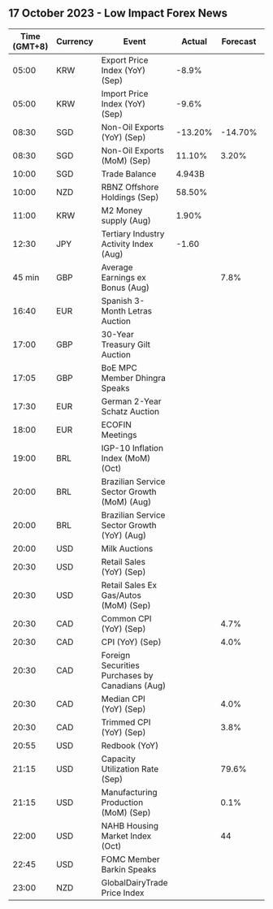 ## 17 October 2023 - Low Impact Forex News

| Time (GMT+8) | Currency | Event | Actual | Forecast | Previous |
|------|----------|-------|--------|----------|----------|
| 05:00 | KRW | Export Price Index (YoY) (Sep) | -8.9% |  | -7.9% |
| 05:00 | KRW | Import Price Index (YoY) (Sep) | -9.6% |  | -9.2% |
| 08:30 | SGD | Non-Oil Exports (YoY) (Sep) | -13.20% | -14.70% | -22.50% |
| 08:30 | SGD | Non-Oil Exports (MoM) (Sep) | 11.10% | 3.20% | -6.60% |
| 10:00 | SGD | Trade Balance | 4.943B |  | 3.215B |
| 10:00 | NZD | RBNZ Offshore Holdings (Sep) | 58.50% |  | 58.60% |
| 11:00 | KRW | M2 Money supply (Aug) | 1.90% |  | 2.10% |
| 12:30 | JPY | Tertiary Industry Activity Index (Aug) | -1.60 |  | 0.60 |
| 45 min | GBP | Average Earnings ex Bonus (Aug) |  | 7.8% | 7.8% |
| 16:40 | EUR | Spanish 3-Month Letras Auction |  |  | 3.452% |
| 17:00 | GBP | 30-Year Treasury Gilt Auction |  |  | 4.704% |
| 17:05 | GBP | BoE MPC Member Dhingra Speaks |  |  |  |
| 17:30 | EUR | German 2-Year Schatz Auction |  |  | 3.100% |
| 18:00 | EUR | ECOFIN Meetings |  |  |  |
| 19:00 | BRL | IGP-10 Inflation Index (MoM) (Oct) |  |  | 0.2% |
| 20:00 | BRL | Brazilian Service Sector Growth (MoM) (Aug) |  |  | 0.5% |
| 20:00 | BRL | Brazilian Service Sector Growth (YoY) (Aug) |  |  | 3.5% |
| 20:00 | USD | Milk Auctions |  |  | 3,104.0 |
| 20:30 | USD | Retail Sales (YoY) (Sep) |  |  | 2.47% |
| 20:30 | USD | Retail Sales Ex Gas/Autos (MoM) (Sep) |  |  | 0.2% |
| 20:30 | CAD | Common CPI (YoY) (Sep) |  | 4.7% | 4.8% |
| 20:30 | CAD | CPI (YoY) (Sep) |  | 4.0% | 4.0% |
| 20:30 | CAD | Foreign Securities Purchases by Canadians (Aug) |  |  | 2.61B |
| 20:30 | CAD | Median CPI (YoY) (Sep) |  | 4.0% | 4.1% |
| 20:30 | CAD | Trimmed CPI (YoY) (Sep) |  | 3.8% | 3.9% |
| 20:55 | USD | Redbook (YoY) |  |  | 4.0% |
| 21:15 | USD | Capacity Utilization Rate (Sep) |  | 79.6% | 79.7% |
| 21:15 | USD | Manufacturing Production (MoM) (Sep) |  | 0.1% | 0.1% |
| 22:00 | USD | NAHB Housing Market Index (Oct) |  | 44 | 45 |
| 22:45 | USD | FOMC Member Barkin Speaks |  |  |  |
| 23:00 | NZD | GlobalDairyTrade Price Index |  |  | 4.4% |
